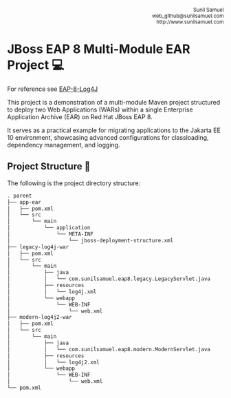 <p align='right'>
	<small>Sunil Samuel<br>
		web_github@sunilsamuel.com<br>
		http://www.sunilsamuel.com
	</small>
</p>

# JBoss EAP 8 Multi-Module EAR Project 💻

For reference see [EAP-8-Log4J](https://github.com/sunil-samuel/EAP-8-Log4J)

This project is a demonstration of a multi-module Maven project structured to deploy two Web Applications (WARs) within a single Enterprise Application Archive (EAR) on Red Hat JBoss EAP 8.

It serves as a practical example for migrating applications to the Jakarta EE 10 environment, showcasing advanced configurations for classloading, dependency management, and logging.

## Project Structure 🌴

The following is the project directory structure:

```sh
. parent
├── app-ear
│   ├── pom.xml
│   └── src
│       └── main
│           └── application
│               └── META-INF
│                   └── jboss-deployment-structure.xml
├── legacy-log4j-war
│   ├── pom.xml
│   └── src
│       └── main
│           ├── java
│           │   └── com.sunilsamuel.eap8.legacy.LegacyServlet.java
│           ├── resources
│           │   └── log4j.xml
│           └── webapp
│               └── WEB-INF
│                   └── web.xml
├── modern-log4j2-war
│   ├── pom.xml
│   └── src
│       └── main
│           ├── java
│           │   └── com.sunilsamuel.eap8.modern.ModernServlet.java
│           ├── resources
│           │   └── log4j2.xml
│           └── webapp
│               └── WEB-INF
│                   └── web.xml
└── pom.xml
```